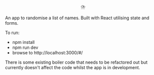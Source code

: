 

<p align="center">
  ⛈️
  </p>

An app to randomise a list of names. Built with React utilising state and forms. 

To run:
- npm install
- npm run dev
- browse to http://localhost:3000/#/

There is some existing boiler code that needs to be refactored out but currently doesn't affect the code whilst the app is in development. 


